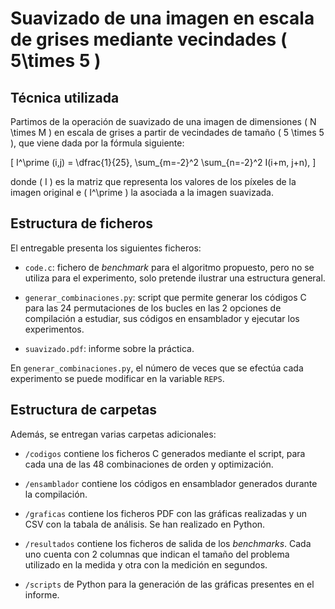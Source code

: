 # Suavizado de una imagen en escala de grises mediante vecindades \( 5\times 5 \)

## Técnica utilizada

Partimos de la operación de suavizado de una imagen de dimensiones \( N \times M \) en escala de grises a partir de vecindades de tamaño \( 5 \times 5 \), que viene dada por la fórmula siguiente:

\[
I^\prime (i,j) = \dfrac{1}{25}\, \sum_{m=-2}^2 \sum_{n=-2}^2 I(i+m, j+n),
\]

donde \( I \) es la matriz que representa los valores de los píxeles de la imagen original e \( I^\prime \) la asociada a la imagen suavizada.

## Estructura de ficheros

El entregable presenta los siguientes ficheros:

- `code.c`: fichero de _benchmark_ para el algoritmo propuesto, pero no se utiliza para el experimento, solo pretende ilustrar una estructura general.

- `generar_combinaciones.py`: script que permite generar los códigos C para las 24 permutaciones de los bucles en las 2 opciones de compilación a estudiar, sus códigos en ensamblador y ejecutar los experimentos.

- `suavizado.pdf`: informe sobre la práctica.

En `generar_combinaciones.py`, el número de veces que se efectúa cada experimento se puede modificar en la variable `REPS`.

## Estructura de carpetas

Además, se entregan varias carpetas adicionales:

- `/codigos` contiene los ficheros C generados mediante el script, para cada una de las 48 combinaciones de orden y optimización.

- `/ensamblador` contiene los códigos en ensamblador generados durante la compilación.

- `/graficas` contiene los ficheros PDF con las gráficas realizadas y un CSV con la tabala de análisis. Se han realizado en Python.

- `/resultados` contiene los ficheros de salida de los _benchmarks_. Cada uno cuenta con 2 columnas que indican el tamaño del
problema utilizado en la medida y otra con la medición en segundos.

- `/scripts` de Python para la generación de las gráficas presentes en el informe. 
